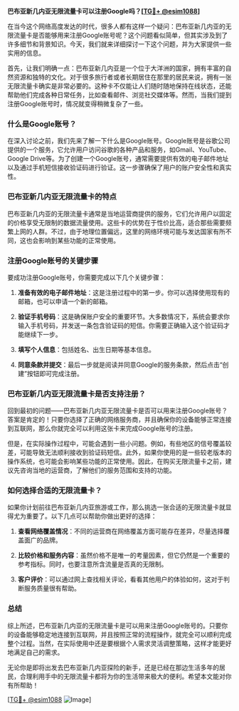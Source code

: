 **巴布亚新几内亚无限流量卡可以注册Google吗？[[TG💪+ @esim1088](https://t.me/s/esim1088)]**

在当今这个网络高度发达的时代，很多人都有这样一个疑问：巴布亚新几内亚的无限流量卡是否能够用来注册Google账号呢？这个问题看似简单，但其实涉及到了许多细节和背景知识。今天，我们就来详细探讨一下这个问题，并为大家提供一些实用的信息。

首先，让我们明确一点：巴布亚新几内亚是一个位于大洋洲的国家，拥有丰富的自然资源和独特的文化。对于很多旅行者或者长期居住在那里的居民来说，拥有一张无限流量卡确实是非常必要的。这种卡不仅能让人们随时随地保持在线状态，还能帮助他们完成各种日常任务，比如查看邮件、浏览社交媒体等。然而，当我们提到注册Google账号时，情况就变得稍微复杂了一些。

### 什么是Google账号？

在深入讨论之前，我们先来了解一下什么是Google账号。Google账号是谷歌公司提供的一个服务，它允许用户访问谷歌的各种产品和服务，如Gmail、YouTube、Google Drive等。为了创建一个Google账号，通常需要提供有效的电子邮件地址以及通过手机短信接收验证码进行验证。这一步骤确保了用户的账户安全性和真实性。

### 巴布亚新几内亚无限流量卡的特点

巴布亚新几内亚的无限流量卡通常是当地运营商提供的服务，它们允许用户以固定的价格享受无限制的数据流量使用。这些卡的优势在于性价比高，适合那些需要频繁上网的人群。不过，由于地理位置偏远，这里的网络环境可能与发达国家有所不同，这也会影响到某些功能的正常使用。

### 注册Google账号的关键步骤

要成功注册Google账号，你需要完成以下几个关键步骤：

1. **准备有效的电子邮件地址**：这是注册过程中的第一步。你可以选择使用现有的邮箱，也可以申请一个新的邮箱。
   
2. **验证手机号码**：这是确保账户安全的重要环节。大多数情况下，系统会要求你输入手机号码，并发送一条包含验证码的短信。你需要正确输入这个验证码才能继续下一步。

3. **填写个人信息**：包括姓名、出生日期等基本信息。

4. **同意条款并提交**：最后一步就是阅读并同意Google的服务条款，然后点击“创建”按钮即可完成注册。

### 巴布亚新几内亚无限流量卡是否支持注册？

回到最初的问题——巴布亚新几内亚无限流量卡是否可以用来注册Google账号？答案是肯定的！只要你选择了正确的网络服务商，并且确保你的设备能够正常连接到互联网，那么你就完全可以利用这张卡来完成Google账号的注册。

但是，在实际操作过程中，可能会遇到一些小问题。例如，有些地区的信号覆盖较差，可能导致无法顺利接收到验证码短信。此外，如果你使用的是一些较老版本的操作系统，也可能会影响某些功能的正常使用。因此，在购买无限流量卡之前，建议先咨询当地的运营商，了解他们的服务范围和支持的功能。

### 如何选择合适的无限流量卡？

如果你计划前往巴布亚新几内亚旅游或工作，那么挑选一张合适的无限流量卡就显得尤为重要了。以下几点可以帮助你做出更好的选择：

1. **查看网络覆盖情况**：不同的运营商在网络覆盖方面可能存在差异，尽量选择覆盖面广的品牌。

2. **比较价格和服务内容**：虽然价格不是唯一的考量因素，但它仍然是一个重要的参考指标。同时，也要注意所含流量是否真的无限制。

3. **客户评价**：可以通过网上查找相关评论，看看其他用户的体验如何，这对于判断服务质量很有帮助。

### 总结

综上所述，巴布亚新几内亚的无限流量卡是可以用来注册Google账号的。只要你的设备能够稳定地连接到互联网，并且按照正常的流程操作，就完全可以顺利完成整个过程。当然，在实际使用中还是要根据个人需求灵活调整策略，这样才能更好地满足自己的需求。

无论你是即将出发去巴布亚新几内亚探险的新手，还是已经在那边生活多年的居民，合理利用手中的无限流量卡都将为你的生活带来极大的便利。希望本文能对你有所帮助！

[[TG💪+ @esim1088](https://t.me/s/esim1088) ![Image](https://i.postimg.cc/4NQfJmqS/Snipaste-2025-05-13-00-14-12.png)]